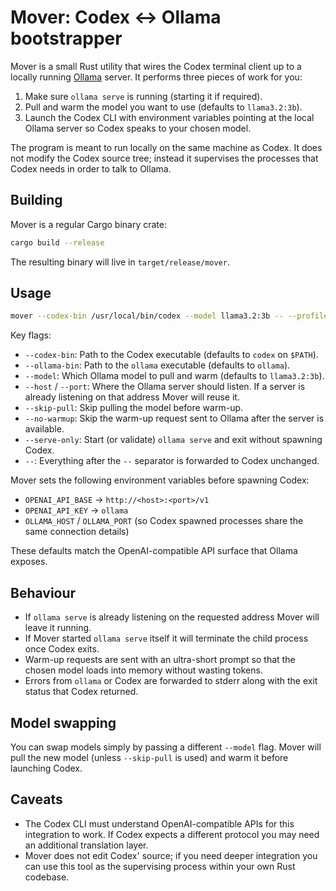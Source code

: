 # Mover: Codex ↔︎ Ollama bootstrapper

Mover is a small Rust utility that wires the Codex terminal client up to a
locally running [Ollama](https://ollama.com/) server. It performs three pieces
of work for you:

1. Make sure `ollama serve` is running (starting it if required).
2. Pull and warm the model you want to use (defaults to `llama3.2:3b`).
3. Launch the Codex CLI with environment variables pointing at the local
   Ollama server so Codex speaks to your chosen model.

The program is meant to run locally on the same machine as Codex. It does not
modify the Codex source tree; instead it supervises the processes that Codex
needs in order to talk to Ollama.

## Building

Mover is a regular Cargo binary crate:

```bash
cargo build --release
```

The resulting binary will live in `target/release/mover`.


## Usage

```bash
mover --codex-bin /usr/local/bin/codex --model llama3.2:3b -- --profile dev
```

Key flags:

* `--codex-bin`: Path to the Codex executable (defaults to `codex` on `$PATH`).
* `--ollama-bin`: Path to the `ollama` executable (defaults to `ollama`).
* `--model`: Which Ollama model to pull and warm (defaults to `llama3.2:3b`).
* `--host` / `--port`: Where the Ollama server should listen. If a server is
  already listening on that address Mover will reuse it.
* `--skip-pull`: Skip pulling the model before warm-up.
* `--no-warmup`: Skip the warm-up request sent to Ollama after the server is
  available.
* `--serve-only`: Start (or validate) `ollama serve` and exit without spawning
  Codex.
* `--`: Everything after the `--` separator is forwarded to Codex unchanged.

Mover sets the following environment variables before spawning Codex:

* `OPENAI_API_BASE` → `http://<host>:<port>/v1`
* `OPENAI_API_KEY` → `ollama`
* `OLLAMA_HOST` / `OLLAMA_PORT` (so Codex spawned processes share the same
  connection details)

These defaults match the OpenAI-compatible API surface that Ollama exposes.

## Behaviour

* If `ollama serve` is already listening on the requested address Mover will
  leave it running.
* If Mover started `ollama serve` itself it will terminate the child process
  once Codex exits.
* Warm-up requests are sent with an ultra-short prompt so that the chosen model
  loads into memory without wasting tokens.
* Errors from `ollama` or Codex are forwarded to stderr along with the exit
  status that Codex returned.

## Model swapping

You can swap models simply by passing a different `--model` flag. Mover will
pull the new model (unless `--skip-pull` is used) and warm it before launching
Codex.

## Caveats

* The Codex CLI must understand OpenAI-compatible APIs for this integration to
  work. If Codex expects a different protocol you may need an additional
  translation layer.
* Mover does not edit Codex' source; if you need deeper integration you can use
  this tool as the supervising process within your own Rust codebase.